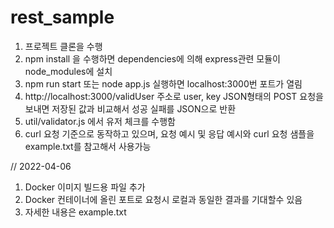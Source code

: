 # rest_sample

1. 프로젝트 클론을 수행
2. npm install 을 수행하면 dependencies에 의해 express관련 모듈이 node_modules에 설치
3. npm run start 또는 node app.js 실행하면 localhost:3000번 포트가 열림
4. http://localhost:3000/validUser 주소로 user, key JSON형태의 POST 요청을 보내면 저장된 값과 비교해서 성공 실패를 JSON으로 반환
5. util/validator.js 에서 유저 체크를 수행함
6. curl 요청 기준으로 동작하고 있으며, 요청 예시 및 응답 예시와 curl 요청 샘플을 example.txt를 참고해서 사용가능

// 2022-04-06
1. Docker 이미지 빌드용 파일 추가
2. Docker 컨테이너에 올린 포트로 요청시 로컬과 동일한 결과를 기대할수 있음
3. 자세한 내용은 example.txt 
